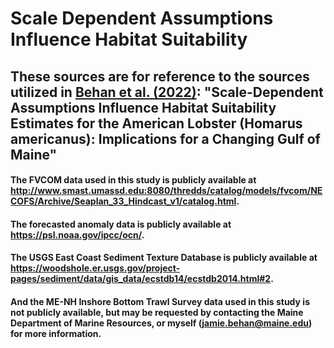 # Scale Dependent Assumptions Influence Habitat Suitability

## These sources are for reference to the sources utilized in [Behan et al. (2022)](https://doi.org/10.1016/j.ecolmodel.2022.110030): "Scale-Dependent Assumptions Influence Habitat Suitability Estimates for the American Lobster (Homarus americanus): Implications for a Changing Gulf of Maine"

#### The FVCOM data used in this study is publicly available at http://www.smast.umassd.edu:8080/thredds/catalog/models/fvcom/NECOFS/Archive/Seaplan_33_Hindcast_v1/catalog.html. 
#### The forecasted anomaly data is publicly available at https://psl.noaa.gov/ipcc/ocn/. 
#### The USGS East Coast Sediment Texture Database is publicly available at https://woodshole.er.usgs.gov/project-pages/sediment/data/gis_data/ecstdb14/ecstdb2014.html#2. 
#### And the ME-NH Inshore Bottom Trawl Survey data used in this study is not publicly available, but may be requested by contacting the Maine Department of Marine Resources, or myself (jamie.behan@maine.edu) for more information.

